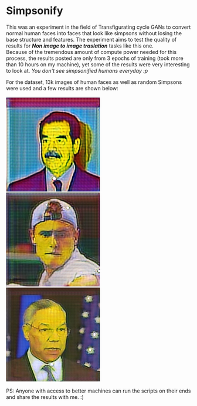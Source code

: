 # Simpsonify
This was an experiment in the field of Transfigurating cycle GANs to convert normal human faces into faces that look like simpsons without losing the base structure and features.
The experiment aims to test the quality of results for <i><b>Non image to image traslation</b></i> tasks like this one.
<br>
Because of the tremendous amount of compute power needed for this process, the results posted are only from 3 epochs of training (took more than 10 hours on my machine), yet some 
of the results were very interesting to look at. 
<i>You don't see simpsonified humans everyday :p </i>

For the dataset, 13k images of human faces as well as random Simpsons were used and a few results are shown below:
<br><br>
<img src="https://github.com/AryanSethi/simpsonify/blob/master/readme_samples/0_2900.jpg" width= "256" height= "256" align = "centre" alt="S1"/>
<img src="https://github.com/AryanSethi/simpsonify/blob/master/readme_samples/1_300.jpg" width= "256" height= "256" align = "centre" alt="S2"/>
<img src="https://github.com/AryanSethi/simpsonify/blob/master/readme_samples/1_4200.jpg" width= "256" height= "256" align = "centre" alt="S3"/>


PS: Anyone with access to better machines can run the scripts on their ends and share the results with me. :)
